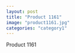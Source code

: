 ```yaml
---
layout: post
title: "Product 1161"
image: "product1161.jpg"
categories: "category1"
---
```

Product 1161
